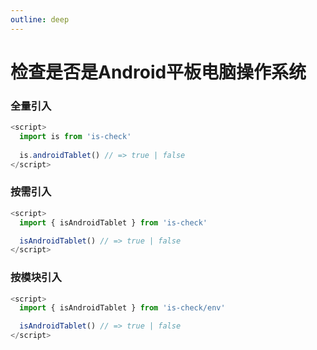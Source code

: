 ```yaml
---
outline: deep
---
```


# 检查是否是Android平板电脑操作系统

### 全量引入
```javascript
<script>
  import is from 'is-check'
  
  is.androidTablet() // => true | false
</script>
````
### 按需引入
```javascript
<script>
  import { isAndroidTablet } from 'is-check'

  isAndroidTablet() // => true | false
</script>
````
### 按模块引入
```javascript
<script>
  import { isAndroidTablet } from 'is-check/env'

  isAndroidTablet() // => true | false
</script>
````
